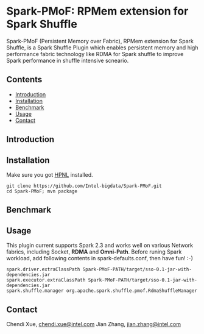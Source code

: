 #  Spark-PMoF: RPMem extension for Spark Shuffle
Spark-PMoF (Persistent Memory over Fabric), RPMem extension for Spark Shuffle, is a Spark Shuffle Plugin which enables persistent memory and high performance fabric technology like RDMA for Spark shuffle to improve Spark performance in shuffle intensive scneario. 

## Contents
- [Introduction](#introduction)
- [Installation](#installation)
- [Benchmark](#benchmark)
- [Usage](#usage)
- [Contact](#contact)

## Introduction

## Installation
Make sure you got [HPNL](https://github.com/Intel-bigdata/HPNL) installed.

```shell
git clone https://github.com/Intel-bigdata/Spark-PMoF.git
cd Spark-PMoF; mvn package
```

## Benchmark

## Usage
This plugin current supports Spark 2.3 and works well on various Network fabrics, including Socket, **RDMA** and **Omni-Path**. Before runing Spark workload, add following contents in spark-defaults.conf, then have fun! :-)

```shell
spark.driver.extraClassPath Spark-PMoF-PATH/target/sso-0.1-jar-with-dependencies.jar
spark.executor.extraClassPath Spark-PMoF-PATH/target/sso-0.1-jar-with-dependencies.jar
spark.shuffle.manager org.apache.spark.shuffle.pmof.RdmaShuffleManager
```

## Contact
Chendi Xue, chendi.xue@intel.com 
Jian Zhang, jian.zhang@intel.com 
